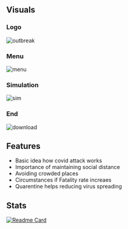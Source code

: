 ## Visuals

### Logo
![outbreak](https://user-images.githubusercontent.com/83116065/141303681-3335fc64-b8d4-4421-ad6e-fe2755a3f500.png)

### Menu
![menu](https://user-images.githubusercontent.com/83116065/141307805-500f75ee-f4aa-4d1a-a72c-816a3ceb2065.gif)

### Simulation
![sim](https://user-images.githubusercontent.com/83116065/141307693-10a407c6-31ab-417d-9183-2721792f182b.gif)

### End
![download](https://user-images.githubusercontent.com/83116065/141303885-eaa2ef9f-4254-46a1-af41-923e3ba5bc10.png)


## Features
- Basic idea how covid attack works
- Importance of maintaining social distance
- Avoiding crowded places
- Circumstances if Fatality rate increaes
- Quarentine helps reducing virus spreading


## Stats
[![Readme Card](https://github-readme-stats.vercel.app/api/pin/?username=Sheikh-Tafsir&theme=radical&repo=Outbreak)](https://github.com/anuraghazra/github-readme-stats)

